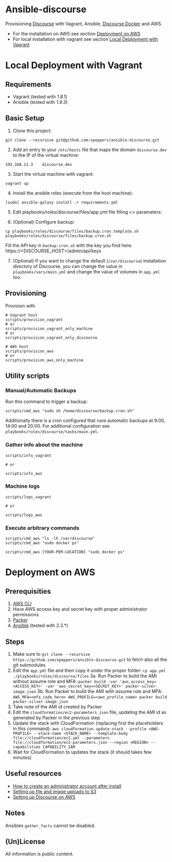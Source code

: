 # Ansible-discourse

Provisioning [Discourse](https://github.com/discourse/discourse) with Vagrant, Ansible, [Discourse Docker](https://github.com/discourse/discourse_docker) and AWS.

* For the installation on AWS see section [Deployment on AWS](#deployment-on-aws)
* For local installation with vagrant see section [Local Deployment with Vagrant](#local-deployment-with-vagrant)

# Local Deployment with Vagrant

## Requirements

* Vagrant (tested with *1.8.1*)
* Ansible (tested with *1.9.3*)


## Basic Setup

1) Clone this project:

```
git clone --recursive git@github.com:xpeppers/ansible-discourse.git
```

2) Add an entry to your `/etc/hosts` file that maps the domain `discourse.dev` to the IP of the virtual machine:

```
192.168.11.3    discourse.dev
```

3) Start the virtual machine with vagrant:

```
vagrant up
```

4) Install the ansible roles (execute from the host machine):

```
[sudo] ansible-galaxy install -r requirements.yml
```

5) Edit playbooks/roles/discourse/files/app.yml file filling <> parameters:

6) (Optional) Configure backup:

```
cp playbooks/roles/discourse/files/backup.cron.template.sh playbooks/roles/discourse/files/backup.cron.sh
```

Fill the API key in `backup.cron.sh` with the key you find here: https://<DISCOURSE_HOST>/admin/api/keys

7) (Optional) If you want to change the default (`/var/discourse`) installation directory of Discourse, you can change the value in `playbooks/vars/main.yml` and change the value of volumes in `app.yml` too.


## Provisioning

Provision with

```
# Vagrant host
scripts/provision_vagrant
# or
scripts/provision_vagrant_only_machine
# or
scripts/provision_vagrant_only_discourse

# AWS host
scripts/provision_aws
# or
scripts/provision_aws_only_machine
```


## Utility scripts

### Manual/Automatic Backups

Run this command to trigger a backup:

```
scripts/cmd_aws "sudo sh /home/discourse/backup.cron.sh"
```

Additionally there is a cron configured that runs automatic backups at 9:00, 14:00 and 20:00. For additional configuration see `playbooks/roles/discourse/tasks/main.yml`.



### Gather info about the machine

```
scripts/info_vagrant

# or

scripts/info_aws
```



### Machine logs

```
scripts/logs_vagrant

# or

scripts/logs_aws
```

### Execute arbitrary commands

```
scripts/cmd_aws "ls -lh /var/discourse"
scripts/cmd_aws "sudo docker ps"

scripts/cmd_aws [YOUR-PEM-LOCATION] "sudo docker ps"
```

# Deployment on AWS

## Prerequisities

1. [AWS CLI](https://aws.amazon.com/cli/)
2. Have AWS access key and secret key with proper administrator permissions
3. [Packer](https://www.packer.io/)
4. [Ansible](https://www.ansible.com/) (tested with 2.3.*)

## Steps

1. Make sure to `git clone --recursive https://github.com/xpeppers/ansible-discourse.git` to fetch also all the git submodules
2. Edit the `app.yml` file and then copy it under the proper folder: ```cp app.yml ./playbooks/roles/discourse/files```
3a. Run Packer to build the AMI without assume role and MFA: ```packer build -var 'aws_access_key=<ACCESS_KEY>' -var 'aws_secret_key=<SECRET_KEY>' packer-silver-image.json```
3b. Run Packer to build the AMI with assume role and MFA: ```AWS_MFA=<mfa_code_here> AWS_PROFILE=<aws_profile_name> packer build packer-silver-image.json```
4. Take note of the AMI id created by Packer
5. Edit the `cloudformation/ec2-parameters.json` file, updating the AMI id as generated by Packer in the previous step
6. Update the stack with CloudFormation (replacing first the placeholders in this command): ```aws cloudformation update-stack --profile <AWS-PROFILE> --stack-name <STACK_NAME> --template-body file://cloudformation/ec2.yml --parameters file://cloudformation/ec2-parameters.json --region <REGION> --capabilities CAPABILITY_IAM```
7. Wait for CloudFormation to updates the stack (it should takes few minutes)

## Useful resources

* [How to create an administrator account after install](https://meta.discourse.org/t/how-to-create-an-administrator-account-after-install/14046)
* [Setting up file and image uploads to S3](https://meta.discourse.org/t/setting-up-file-and-image-uploads-to-s3/7229)
* [Setting up Discourse on AWS](http://dev.bizo.com/2014/06/discourse-on-aws.html)

## Notes

Ansibles `gather_facts` cannot be disabled.

## (Un)License

All information is public content.
